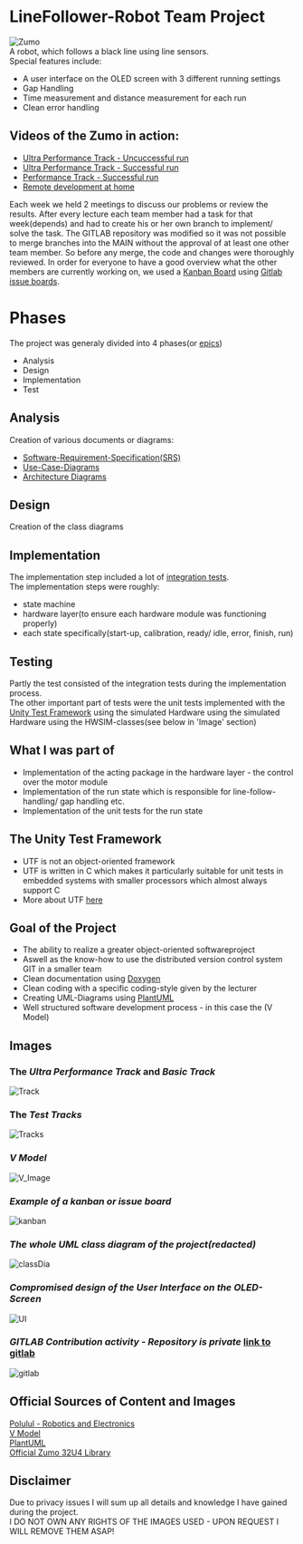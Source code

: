 
# LineFollower-Robot Team Project
![Zumo](./Images/Zumo.jpg)  
A robot, which follows a black line using line sensors.  
Special features include:
- A user interface on the OLED screen with 3 different running settings
- Gap Handling
- Time measurement and distance measurement for each run
- Clean error handling

## Videos of the Zumo in action:
- [Ultra Performance Track - Uncuccessful run](https://drive.google.com/file/d/11UmHGwZcgR4-zAQzRrmi9Z3cv77mWBfe/view?usp=sharing)
- [Ultra Performance Track - Successful run](https://drive.google.com/file/d/11fx8QAsk25D5qmZLhgk9yqIh9yYARoC1/view?usp=sharing)
- [Performance Track - Successful run](https://drive.google.com/file/d/12VChH-9JJiB1CIP_mzVOU0V2ho85SU6y/view?usp=sharing)
- [Remote development at home](https://drive.google.com/file/d/12Vm6Z2NtBgFjGL-lRJlZtP5Dg3OHjfs0/view?usp=sharing)

Each week we held 2 meetings to discuss our problems or review the results. After every lecture each team member had a task for that week(depends) and had to create his or her own branch to implement/ solve the task. 
The GITLAB repository was modified so it was not possible to merge branches into the MAIN without the approval of at least one other team member. So before any merge, the code and changes were thoroughly reviewed. 
In order for everyone to have a good overview what the other members are currently working on, we used a [Kanban Board](https://de.wikipedia.org/wiki/Kanban-Board) using [Gitlab issue boards](https://docs.gitlab.com/ee/user/project/issue_board.html).  

# Phases
The project was generaly divided into 4 phases(or [epics](https://docs.gitlab.com/ee/user/group/epics/))
- Analysis
- Design
- Implementation
- Test

## Analysis
Creation of various documents or diagrams:
- [Software-Requirement-Specification(SRS)](https://www.perforce.com/blog/alm/how-write-software-requirements-specification-srs-document)
- [Use-Case-Diagrams](https://www.ionos.de/digitalguide/websites/web-entwicklung/anwendungsfalldiagramm/)
- [Architecture Diagrams](https://aws.amazon.com/de/what-is/architecture-diagramming/)

## Design
Creation of the class diagrams

## Implementation
The implementation step included a lot of [integration tests](https://de.wikipedia.org/wiki/Integrationstest).  
The implementation steps were roughly:
- state machine
- hardware layer(to ensure each hardware module was functioning properly)
- each state specifically(start-up, calibration, ready/ idle, error, finish, run)

## Testing
Partly the test consisted of the integration tests during the implementation process.  
The other important part of tests were the unit tests implemented with the [Unity Test Framework](https://docs.unity3d.com/Packages/com.unity.test-framework@1.1/manual/index.html) using the simulated Hardware using the simulated Hardware using the HWSIM-classes(see below in 'Image' section)

## What I was part of
- Implementation of the acting package in the hardware layer - the control over the motor module
- Implementation of the run state which is responsible for line-follow-handling/ gap handling etc.
- Implementation of the unit tests for the run state

## The Unity Test Framework
- UTF is not an object-oriented framework
- UTF is written in C which makes it particularly suitable for unit tests in embedded systems with smaller processors which almost always support C
- More about UTF [here](https://docs.unity3d.com/Packages/com.unity.test-framework@1.4/manual/index.html)

## Goal of the Project
- The ability to realize a greater object-oriented softwareproject
- Aswell as the know-how to use the distributed version control system GIT in a smaller team
- Clean documentation using [Doxygen](https://www.doxygen.nl/index.html)
- Clean coding with a specific coding-style given by the lecturer
- Creating UML-Diagrams using [PlantUML](https://plantuml.com/de/)
- Well structured software development process - in this case the (V Model)

## Images

### The *Ultra Performance Track* and *Basic Track*
![Track](/Images/BasicAndUP.jpg)

### The *Test Tracks*
![Tracks](/Images/TestTracks.jpg)

### *V Model* 
![V_Image](./Images/1_v-model.png)  

### *Example of a kanban or issue board*
![kanban](https://docs.gitlab.com/ee/user/project/img/issue_boards_core_v14_1.png)

### *The whole UML class diagram of the project(redacted)*  
![classDia](/Images/classDiagram.png)  

### *Compromised design of the User Interface on the OLED-Screen*
![UI](/Images/ui.png)

### *GITLAB Contribution activity - Repository is private* [link to gitlab](https://hs-ulm-ikt-gitlab.westeurope.cloudapp.azure.com/hduong)  
![gitlab](/Images/GitLab.jpg)


## Official Sources of Content and Images
[Polulul - Robotics and Electronics](https://www.pololu.com/docs/0J63/all)  
[V Model](https://builtin.com/software-engineering-perspectives/v-model)  
[PlantUML](https://plantuml.com/de/)  
[Official Zumo 32U4 Library](https://pololu.github.io/zumo-32u4-arduino-library/)

## Disclaimer

Due to privacy issues I will sum up all details and knowledge I have gained during the project.  
I DO NOT OWN ANY RIGHTS OF THE IMAGES USED - UPON REQUEST I WILL REMOVE THEM ASAP!
